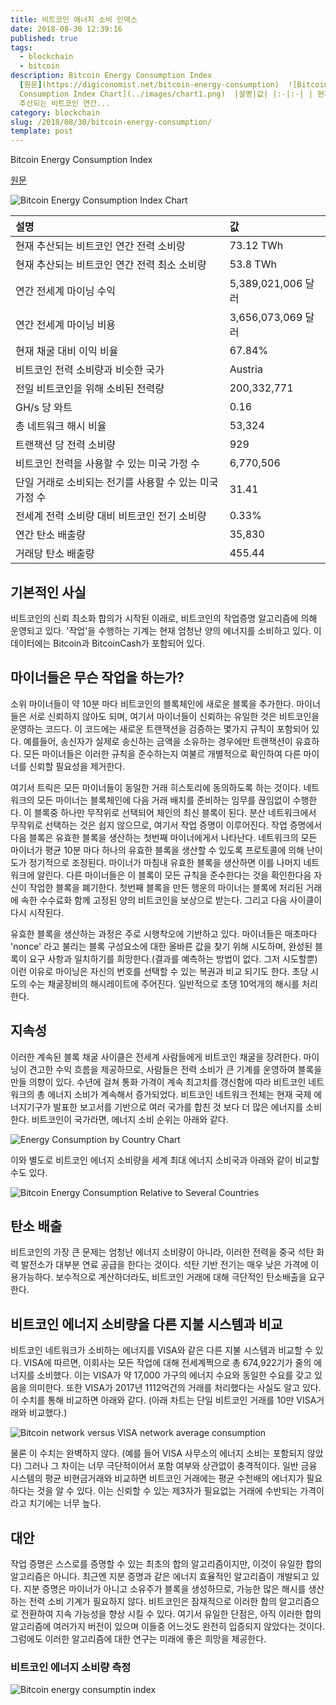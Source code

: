 ```yaml
---
title: 비트코인 에너지 소비 인덱스
date: 2018-08-30 12:39:16
published: true
tags:
  - blockchain
  - bitcoin
description: Bitcoin Energy Consumption Index
  [원문](https://digiconomist.net/bitcoin-energy-consumption)  ![Bitcoin Energy
  Consumption Index Chart](../images/chart1.png)  |설명|값| |:-|:-| | 현재
  추산되는 비트코인 연간...
category: blockchain
slug: /2018/08/30/bitcoin-energy-consumption/
template: post
---
```


Bitcoin Energy Consumption Index

[원문](https://digiconomist.net/bitcoin-energy-consumption)

![Bitcoin Energy Consumption Index Chart](../images/chart1.png)

| 설명                                                    | 값                 |
| :------------------------------------------------------ | :----------------- |
| 현재 추산되는 비트코인 연간 전력 소비랑                 | 73.12 TWh          |
| 현재 추산되는 비트코인 연간 전력 최소 소비량            | 53.8 TWh           |
| 연간 전세계 마이닝 수익                                 | 5,389,021,006 달러 |
| 연간 전세계 마이닝 비용                                 | 3,656,073,069 달러 |
| 현재 채굴 대비 이익 비율                                | 67.84%             |
| 비트코인 전력 소비량과 비슷한 국가                      | Austria            |
| 전일 비트코인을 위해 소비된 전력량                      | 200,332,771        |
| GH/s 당 와트                                            | 0.16               |
| 총 네트워크 해시 비율                                   | 53,324             |
| 트랜잭션 당 전력 소비량                                 | 929                |
| 비트코인 전력을 사용할 수 있는 미국 가정 수             | 6,770,506          |
| 단일 거래로 소비되는 전기를 사용할 수 있는 미국 가정 수 | 31.41              |
| 전세계 전력 소비량 대비 비트코인 전기 소비량            | 0.33%              |
| 연간 탄소 배출량                                        | 35,830             |
| 거래당 탄소 배출량                                      | 455.44             |

## 기본적인 사실

비트코인의 신뢰 최소화 합의가 시작된 이래로, 비트코인의 작업증명 알고리즘에 의해 운영되고 있다. '작업'을 수행하는 기계는 현재 엄청난 양의 에너지를 소비하고 있다. 이 데이터에는 Bitcoin과 BitcoinCash가 포함되어 있다.

## 마이너들은 무슨 작업을 하는가?

소위 마이너들이 약 10분 마다 비트코인의 블록체인에 새로운 블록을 추가한다. 마이너들은 서로 신뢰하지 않아도 되며, 여기서 마이너들이 신뢰하는 유일한 것은 비트코인을 운영하는 코드다. 이 코드에는 새로운 트랜잭션을 검증하는 몇가지 규칙이 포함되어 있다. 예를들어, 송신자가 실제로 송신하는 금액을 소유하는 경우에만 트랜잭션이 유효하다. 모든 마이너들은 이러한 규칙을 준수하는지 여불르 개별적으로 확인하여 다른 마이너를 신뢰할 필요성을 제거한다.

여기서 트릭은 모든 마이너들이 동일한 거래 히스토리에 동의하도록 하는 것이다. 네트워크의 모든 마이너는 블록체인에 다음 거래 배치를 준비하는 임무를 끊임없이 수행한다. 이 블록중 하나만 무작위로 선택되어 체인의 최신 블록이 된다. 분산 네트워크에서 무작위로 선택하는 것은 쉽지 않으므로, 여기서 작업 증명이 이루어진다. 작업 증명에서 다음 블록은 유효한 블록을 생산하는 첫번째 마이너에게서 나타난다. 네트워크의 모든 마이너가 평균 10분 마다 하나의 유효한 블록을 생산할 수 있도록 프로토콜에 의해 난이도가 정기적으로 조정된다. 마이너가 마침내 유효한 블록을 생산하면 이를 나머지 네트워크에 알린다. 다른 마이너들은 이 블록이 모든 규칙을 준수한다는 것을 확인한다음 자신이 작업한 블록을 폐기한다. 첫번째 블록을 만든 행운의 마이너는 블록에 처리된 거래에 속한 수수료화 함께 고정된 양의 비트코인을 보상으로 받는다. 그리고 다음 사이클이 다시 시작된다.

유효한 블록을 생산하는 과정은 주로 시행착오에 기반하고 있다. 마이너들은 매초마다 'nonce' 라고 불리는 블록 구성요소에 대한 올바른 값을 찾기 위해 시도하며, 완성된 블록이 요구 사항과 일치하기를 희망한다.(결과를 예측하는 방법이 없다. 그저 시도할뿐) 이런 이유로 마이닝은 자신의 번호를 선택할 수 있는 복권과 비교 되기도 한다. 초당 시도의 수는 채굴장비의 해시레이트에 주어진다. 일반적으로 초댕 10억개의 해시를 처리한다.

## 지속성

이러한 계속된 블록 채굴 사이클은 전세계 사람들에게 비트코인 채굴을 장려한다. 마이닝이 견고한 수익 흐름을 제공하므로, 사람들은 전력 소비가 큰 기계를 운영하여 블록을 만들 의향이 있다. 수년에 걸쳐 통화 가격이 계속 최고치를 갱신함에 따라 비트코인 네트워크의 총 에너지 소비가 계속해서 증가되었다. 비트코인 네트워크 전체는 현재 국제 에너지기구가 발표한 보고서를 기반으로 여러 국가를 합친 것 보다 더 많은 에너지를 소비한다. 비트코인이 국가라면, 에너지 소비 순위는 아래와 같다.

![Energy Consumption by Country Chart](../images/chart2.png)

이와 별도로 비트코인 에너지 소비량을 세계 최대 에너지 소비국과 아래와 같이 비교할 수도 있다.

![Bitcoin Energy Consumption Relative to Several Countries](../images/chart3.png)

## 탄소 배출

비트코인의 가장 큰 문제는 엄청난 에너지 소비량이 아니라, 이러한 전력을 중국 석탄 화력 발전소가 대부분 연료 공급을 한다는 것이다. 석탄 기반 전기는 매우 낮은 가격에 이용가능하다. 보수적으로 계산하더라도, 비트코인 거래에 대해 극단적인 탄소배출을 요구한다.

## 비트코인 에너지 소비량을 다른 지불 시스템과 비교

비트코인 네트워크가 소비하는 에너지를 VISA와 같은 다른 지불 시스템과 비교할 수 있다. VISA에 따르면, 이회사는 모든 작업에 대해 전세계쩍으로 총 674,922기가 줄의 에너지를 소비했다. 이는 VISA가 약 17,000 가구의 에너지 수요와 동일한 수요를 갖고 있음을 의미한다. 또한 VISA가 2017년 1112억건의 거래를 처리했다는 사실도 알고 있다. 이 수치를 통해 비교하면 아래와 같다. (아래 차트는 단일 비트코인 거래를 10만 VISA거래와 비교했다.)

![Bitcoin network versus VISA network average consumption](../images/chart4.png)

물론 이 수치는 완벽하지 않다. (예를 들어 VISA 사무소의 에너지 소비는 포함되지 않았다) 그러나 그 차이는 너무 극단적이어서 포함 여부와 상관없이 충격적이다. 일반 금융 시스템의 평균 비현금거래와 비교하면 비트코인 거래에는 평균 수천배의 에너지가 필요하다는 것을 알 수 있다. 이는 신뢰할 수 있는 제3자가 필요없는 거래에 수반되는 가격이라고 치기에는 너무 높다.

## 대안

작업 증명은 스스로를 증명할 수 있는 최초의 합의 알고리즘이지만, 이것이 유일한 합의 알고리즘은 아니다. 최근엔 지분 증명과 같은 에너지 효율적인 알고리즘이 개발되고 있다. 지분 증명은 마이너가 아니고 소유주가 블록을 생성하므로, 가능한 많은 해시를 생산하는 전력 소비 기계가 필요하지 않다. 비트코인은 잠재적으로 이러한 합의 알고리즘으로 전환하여 지속 가능성을 향상 시킬 수 있다. 여기서 유일한 단점은, 아직 이러한 합의 알고리즘에 여러가지 버전이 있으며 이들중 어느것도 완전히 입증되지 않았다는 것이다. 그럼에도 이러한 알고리즘에 대한 연구는 미래에 좋은 희망을 제공한다.

### 비트코인 에너지 소비량 측정

![Bitcoin energy consumptin index](https://digiconomist.net/wp-content/uploads/2018/03/info-bitcoin-energy-consumption-v2.png)
